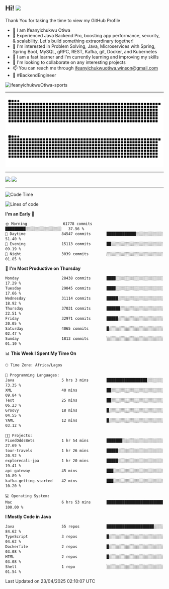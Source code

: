 <!-- BLOG-POST-LIST:START --><!-- BLOG-POST-LIST:END -->

## Hi! <img src="https://media.giphy.com/media/hvRJCLFzcasrR4ia7z/giphy.gif" width="4%"> 

Thank You for taking the time to view my GitHub Profile

- 👋 I am Ifeanyichukwu Otiwa
- 🚀 Experienced Java Backend Pro, boosting app performance, security, & scalability. Let's build something extraordinary together!
- 👀 I'm interested in Problem Solving, Java, Microservices with Spring, Spring Boot, MySQL, gRPC, REST, Kafka, git, Docker, and Kubernetes
- 🌱 I am a fast learner and I'm currently learning and improving my skills
- 💞️ I'm looking to collaborate on any interesting projects
- 📫 You can reach me through ifeanyichukwuotiwa.winson@gmail.com
- 🚀 #BackendEngineer

<p align="left" marginTop="10px"> <img src="https://komarev.com/ghpvc/?username=ifeanyichukwuOtiwa-sports&label=Profile%20views&color=0e75b6&style=for-the-badge" alt="ifeanyichukwuOtiwa-sports" /> </p>

***

<!--🐍📈SNAKEGRAPH / 🌐WEBSITE: https://github.com/Platane/snk -->
![github contribution grid snake animation](https://raw.githubusercontent.com/ifeanyichukwuOtiwa-sports/ifeanyichukwuOtiwa-sports/output/github-contribution-grid-snake-dark.svg#gh-dark-mode-only)![github contribution grid snake animation](https://raw.githubusercontent.com/ifeanyichukwuOtiwa-sports/ifeanyichukwuOtiwa-sports/output/github-contribution-grid-snake.svg#gh-light-mode-only)

***

<p float="left">
  <img float="left" src="https://github-readme-stats.vercel.app/api?username=ifeanyichukwuOtiwa-sports&count_private=true&include_all_commits=true&theme=react&show_icons=true" />
  <img float="right" src="https://github-readme-stats.vercel.app/api/top-langs/?username=ifeanyichukwuOtiwa-sports&layout=compact&show_icons=true&theme=react" /> 
</p>

***



<!--START_SECTION:waka-->
![Code Time](http://img.shields.io/badge/Code%20Time-3%2C629%20hrs%2045%20mins-blue)

![Lines of code](https://img.shields.io/badge/From%20Hello%20World%20I%27ve%20Written-46.3%20million%20lines%20of%20code-blue)

**I'm an Early 🐤** 

```text
🌞 Morning                61778 commits       █████████░░░░░░░░░░░░░░░░   37.56 % 
🌆 Daytime                84547 commits       █████████████░░░░░░░░░░░░   51.40 % 
🌃 Evening                15113 commits       ██░░░░░░░░░░░░░░░░░░░░░░░   09.19 % 
🌙 Night                  3039 commits        ░░░░░░░░░░░░░░░░░░░░░░░░░   01.85 % 
```
📅 **I'm Most Productive on Thursday** 

```text
Monday                   28438 commits       ████░░░░░░░░░░░░░░░░░░░░░   17.29 % 
Tuesday                  29045 commits       ████░░░░░░░░░░░░░░░░░░░░░   17.66 % 
Wednesday                31114 commits       █████░░░░░░░░░░░░░░░░░░░░   18.92 % 
Thursday                 37031 commits       ██████░░░░░░░░░░░░░░░░░░░   22.51 % 
Friday                   32971 commits       █████░░░░░░░░░░░░░░░░░░░░   20.05 % 
Saturday                 4065 commits        █░░░░░░░░░░░░░░░░░░░░░░░░   02.47 % 
Sunday                   1813 commits        ░░░░░░░░░░░░░░░░░░░░░░░░░   01.10 % 
```


📊 **This Week I Spent My Time On** 

```text
🕑︎ Time Zone: Africa/Lagos

💬 Programming Languages: 
Java                     5 hrs 3 mins        ██████████████████░░░░░░░   73.35 % 
XML                      40 mins             ██░░░░░░░░░░░░░░░░░░░░░░░   09.84 % 
Text                     25 mins             ██░░░░░░░░░░░░░░░░░░░░░░░   06.23 % 
Groovy                   18 mins             █░░░░░░░░░░░░░░░░░░░░░░░░   04.55 % 
YAML                     12 mins             █░░░░░░░░░░░░░░░░░░░░░░░░   03.12 % 

🐱‍💻 Projects: 
FixedOddsBets            1 hr 54 mins        ███████░░░░░░░░░░░░░░░░░░   27.69 % 
tour-travels             1 hr 26 mins        █████░░░░░░░░░░░░░░░░░░░░   20.92 % 
explorecali-jpa          1 hr 20 mins        █████░░░░░░░░░░░░░░░░░░░░   19.41 % 
api-gateway              45 mins             ███░░░░░░░░░░░░░░░░░░░░░░   10.89 % 
kafka-getting-started    42 mins             ███░░░░░░░░░░░░░░░░░░░░░░   10.20 % 

💻 Operating System: 
Mac                      6 hrs 53 mins       █████████████████████████   100.00 % 
```

**I Mostly Code in Java** 

```text
Java                     55 repos            █████████████████████░░░░   84.62 % 
TypeScript               3 repos             █░░░░░░░░░░░░░░░░░░░░░░░░   04.62 % 
Dockerfile               2 repos             █░░░░░░░░░░░░░░░░░░░░░░░░   03.08 % 
HTML                     2 repos             █░░░░░░░░░░░░░░░░░░░░░░░░   03.08 % 
Shell                    1 repo              ░░░░░░░░░░░░░░░░░░░░░░░░░   01.54 % 
```




 Last Updated on 23/04/2025 02:10:07 UTC
<!--END_SECTION:waka-->

<!--
<p align="center">
![trophy](https://github-profile-trophy.vercel.app/?username=ifeanyichukwuOtiwa-sports&theme=onedark) (https://github.com/ryo-ma/github-profile-trophy)
</p>
-->

<!---
ifeanyi-otiwa/ifeanyi-otiwa is a ✨ special ✨ repository because its `README.md` (this file) appears on your GitHub profile.
You can click the Preview link to take a look at your changes.
--->
